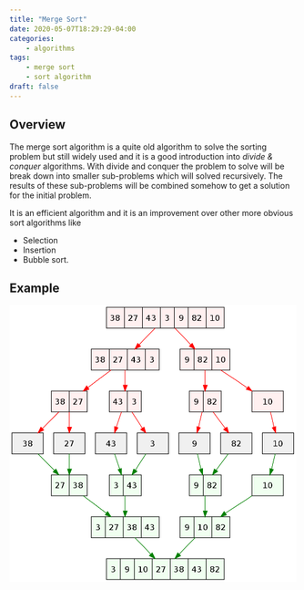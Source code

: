 ```yaml
---
title: "Merge Sort"
date: 2020-05-07T18:29:29-04:00
categories:
    - algorithms
tags:
    - merge sort
    - sort algorithm
draft: false
---
```


## Overview

The merge sort algorithm is a quite old algorithm to solve the sorting problem but still widely used and it is a good introduction into _divide & conquer_ algorithms. With divide and conquer the problem to solve will be break down into smaller sub-problems which will solved recursively. The results of these sub-problems will be combined somehow to get a solution for the initial problem.

It is an efficient algorithm and it is an improvement over other more obvious sort algorithms like 

- Selection
- Insertion
- Bubble sort.

## Example

![Merge sort algorithm diagram](1000px-Merge_sort_algorithm_diagram.svg.png)


